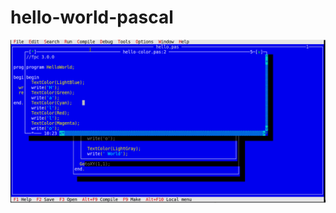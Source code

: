 # hello-world-pascal


![](https://raw.githubusercontent.com/spartrekus/hello-world-pascal/master/fpc.png)

